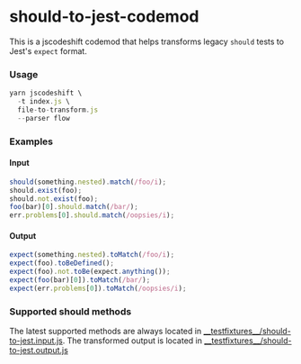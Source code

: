 # should-to-jest-codemod

This is a jscodeshift codemod that helps transforms legacy `should` tests to Jest's `expect` format.

### Usage

```js
yarn jscodeshift \
  -t index.js \
  file-to-transform.js
  --parser flow
```

### Examples

#### Input

```js
should(something.nested).match(/foo/i);
should.exist(foo);
should.not.exist(foo);
foo(bar)[0].should.match(/bar/);
err.problems[0].should.match(/oopsies/i);
```

#### Output

```js
expect(something.nested).toMatch(/foo/i);
expect(foo).toBeDefined();
expect(foo).not.toBe(expect.anything());
expect(foo(bar)[0]).toMatch(/bar/);
expect(err.problems[0]).toMatch(/oopsies/i);
```

### Supported should methods

The latest supported methods are always located in [\_\_testfixtures\_\_/should-to-jest.input.js](https://github.com/dylangarcia/should-to-jest-codemod/blob/main/__testfixtures__/should-to-jest.input.js). The transformed output is located in [\_\_testfixtures\_\_/should-to-jest.output.js](https://github.com/dylangarcia/should-to-jest-codemod/blob/main/__testfixtures__/should-to-jest.output.js)
